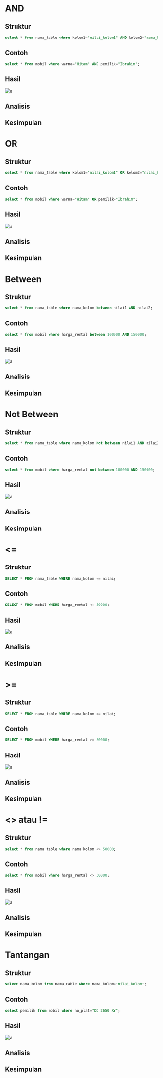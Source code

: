 # AND 
## Struktur
```sql
select * from nama_table where kolom1="nilai_kolom1" AND kolom2="nama_kolom2";
```
## Contoh
```sql
select * from mobil where warna="Hitam" AND pemilik="Ibrahim";
```
## Hasil
![a](asett/and.png)
## Analisis
## Kesimpulan
# OR
## Struktur 
```sql
select * from nama_table where kolom1="nilai_kolom1" OR kolom2="nilai_kolom2";
```
## Contoh 
```sql
select * from mobil where warna="Hitam" OR pemilik="Ibrahim";
```
## Hasil
![a](asett/or.png)
## Analisis
## Kesimpulan 
# Between
## Struktur
```sql
select * from nama_table where nama_kolom between nilai1 AND nilai2;
```
## Contoh
```sql
select * from mobil where harga_rental between 100000 AND 150000;
```
## Hasil
![a](asett/between.png)
## Analisis
## Kesimpulan
# Not Between
## Struktur
```sql
select * from nama_table where nama_kolom Not between nilai1 AND nilai2;
```
## Contoh
```sql
select * from mobil where harga_rental not between 100000 AND 150000;
```
## Hasil
![a](asett/nbetween.png)
## Analisis 
## Kesimpulan 
# <=
## Struktur
```sql
SELECT * FROM nama_table WHERE nama_kolom <= nilai;
```
## Contoh
```sql
SELECT * FROM mobil WHERE harga_rental <= 50000;
```
## Hasil
![a](asett/kecil.png)
## Analisis 
## Kesimpulan 
# >=
## Struktur
```sql
SELECT * FROM nama_table WHERE nama_kolom >= nilai;
```
## Contoh
```sql
SELECT * FROM mobil WHERE harga_rental >= 50000;
```
## Hasil
![a](asett/besar.png)
## Analisis 
## Kesimpulan 
# <> atau !=
## Struktur
```sql
select * from nama_table where nama_kolom <> 50000;
```
## Contoh
```sql
select * from mobil where harga_rental <> 50000;
```
## Hasil
![a](asett/kecil_besar.png)
## Analisis 
## Kesimpulan 
# Tantangan 
## Struktur
```sql
select nama_kolom from nama_table where nama_kolom="nilai_kolom";
```
## Contoh
```sql
select pemilik from mobil where no_plat="DD 2650 XY";
```
## Hasil
![a](asett/tantangan.png)
## Analisis 
## Kesimpulan 